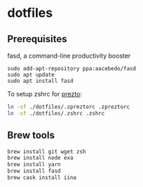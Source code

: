 # dotfiles

## Prerequisites

fasd, a command-line productivity booster

```
sudo add-apt-repository ppa:aacebedo/fasd
sudo apt update
sudo apt install fasd
```


To setup zshrc for [prezto](https://github.com/sorin-ionescu/prezto):

```sh
ln -sf ./dotfiles/.zpreztorc .zpreztorc
ln -sf ./dotfiles/.zshrc .zshrc
```

## Brew tools

```sh
brew install git wget zsh
brew install node exa
brew install yarn
brew install fasd
brew cask install iina
```